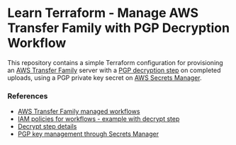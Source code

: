# Learn Terraform - Manage AWS Transfer Family with PGP Decryption Workflow

This repository contains a simple Terraform configuration for provisioning an [AWS Transfer Family][aws] server with a [PGP decryption step][pgp] on completed uploads, using a PGP private key secret on [AWS Secrets Manager][sm].

[aws]: https://aws.amazon.com/aws-transfer-family/
[pgp]: https://aws.amazon.com/about-aws/whats-new/2022/12/aws-transfer-family-built-in-pgp-decryption-file-uploads/
[sm]: https://aws.amazon.com/secrets-manager/

### References

- [AWS Transfer Family managed workflows](https://docs.aws.amazon.com/transfer/latest/userguide/transfer-workflows.html)
- [IAM policies for workflows - example with decrypt step](https://docs.aws.amazon.com/transfer/latest/userguide/workflow-execution-role.html#example-workflow-role-copy-tag)
- [Decrypt step details](https://docs.aws.amazon.com/transfer/latest/userguide/nominal-steps-workflow.html#decrypt-step-details)
- [PGP key management through Secrets Manager](https://docs.aws.amazon.com/transfer/latest/userguide/key-management.html#pgp-key-management)
